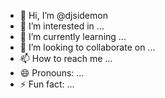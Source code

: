 - 👋 Hi, I’m @djsidemon
- 👀 I’m interested in ...
- 🌱 I’m currently learning ...
- 💞️ I’m looking to collaborate on ...
- 📫 How to reach me ...
- 😄 Pronouns: ...
- ⚡ Fun fact: ...

<!---
djsidemon/djsidemon is a ✨ special ✨ repository because its `README.md` (this file) appears on your GitHub profile.
You can click the Preview link to take a look at your changes.
--->

